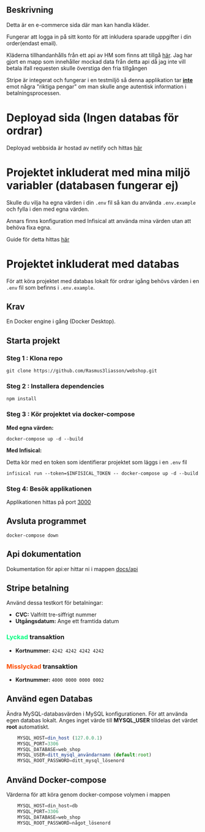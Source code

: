 ## Beskrivning

Detta är en e-commerce sida där man kan handla kläder.

Fungerar att logga in på sitt konto för att inkludera sparade uppgifter i din order(endast email).

Kläderna tillhandanhålls från ett api av HM som finns att tillgå [här](https://rapidapi.com/apidojo/api/hm-hennes-mauritz/). Jag har gjort en mapp som innehåller mockad data från detta api då jag inte vill betala ifall requesten skulle överstiga den fria tillgången

Stripe är integerat och fungerar i en testmiljö så denna applikation tar 
<span style="text-decoration:underline">**inte**</span> emot några "riktiga pengar" om man skulle ange autentisk information i betalningsprocessen.

# Deployad sida (Ingen databas för ordrar)
Deployad webbsida är hostad av netlify och hittas [här](https://webshopclothes.netlify.app/) 

# Projektet inkluderat med mina miljö variabler (databasen fungerar ej)
Skulle du vilja ha egna värden i din `.env` fil så kan du använda `.env.example` och fylla i den med egna värden.

Annars finns konfiguration med Infisical att använda mina värden utan att behöva fixa egna. 

Guide för detta hittas [här](./docs/infisical.md)

# Projektet inkluderat med databas
För att köra projektet med databas lokalt för ordrar igång behövs värden i en `.env` fil som befinns i `.env.example`.

## Krav

En Docker engine i gång (Docker Desktop).

## Starta projekt

### Steg 1 : Klona repo

```
git clone https://github.com/Rasmus3liasson/webshop.git
```

### Steg 2 : Installera dependencies

```
npm install
```

### Steg 3 : Kör projektet via docker-compose
**Med egna värden:**

```
docker-compose up -d --build
```

**Med Infisical:**

Detta kör med en token som identifierar projektet som läggs i en `.env` fil

```
infisical run --token=$INFISICAL_TOKEN -- docker-compose up -d --build
```


### Steg 4: Besök applikationen
Applikationen hittas på port [3000](http://localhost:3000/)

## Avsluta programmet

```
docker-compose down
```

## Api dokumentation

Dokumentation för api:er hittar ni i mappen [docs/api](./docs/api)

## Stripe betalning

Använd dessa testkort för betalningar:

- **CVC:** Valfritt tre-siffrigt nummer
- **Utgångsdatum:** Ange ett framtida datum

### <span style="color:#03fc7f"> Lyckad </span> transaktion

- **Kortnummer:** `4242 4242 4242 4242`

### <span style="color:#fc4e03"> Misslyckad </span> transaktion

- **Kortnummer:** `4000 0000 0000 0002`

## Använd egen Databas

Ändra MySQL-databasvärden i MySQL konfigurationen. För att använda egen databas lokalt. Anges inget värde till **MYSQL_USER** tilldelas det värdet **root** automatiskt.
```js
    MYSQL_HOST=din_host (127.0.0.1)
    MYSQL_PORT=3306
    MYSQL_DATABASE=web_shop
    MYSQL_USER=ditt_mysql_användarnamn (default:root)
    MYSQL_ROOT_PASSWORD=ditt_mysql_lösenord
```

## Använd Docker-compose

Värderna för att köra genom docker-compose volymen i mappen
```js
    MYSQL_HOST=din_host=db
    MYSQL_PORT=3306
    MYSQL_DATABASE=web_shop
    MYSQL_ROOT_PASSWORD=något_lösenord
```
